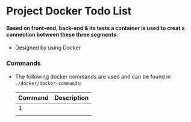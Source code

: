 # Project Docker Todo List

#### Based on front-end, back-end & its tests a container is used to creat a connection between these three segments.

* Designed by using Docker

### Commands
* The following docker commands are used and can be found in `./docker/docker-commands`:

  | Command  | Description  |
  | -------- | ------------ |
  | 1 |      | Creat container |
  || ||
